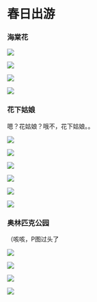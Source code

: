 # 春日出游

### 海棠花

![](https://fudongdong-statics.oss-cn-beijing.aliyuncs.com/images/20220411/11fd0953186043fda7bf577c04f7dd8c.png?x-oss-process=image/resize,w_800/quality,q_80)

![](https://fudongdong-statics.oss-cn-beijing.aliyuncs.com/images/20220411/b66313a265664a38a2426e043dcb2bc3.png?x-oss-process=image/resize,w_800/quality,q_80)

![](https://fudongdong-statics.oss-cn-beijing.aliyuncs.com/images/20220411/233721b11c8a438da4567f2583372eb5.png?x-oss-process=image/resize,w_800/quality,q_80)

![](https://fudongdong-statics.oss-cn-beijing.aliyuncs.com/images/20220411/0f3bec81bb1a4ee68bef186589fc8472.png?x-oss-process=image/resize,w_800/quality,q_80)


### 花下姑娘

嗯？花姑娘？哦不，花下姑娘。。

![](https://fudongdong-statics.oss-cn-beijing.aliyuncs.com/images/20220411/607e03f3ea6748409a8d771d431a1dac.png?x-oss-process=image/resize,w_800/quality,q_80)

![](https://fudongdong-statics.oss-cn-beijing.aliyuncs.com/images/20220411/d93844443d894dcea6cd32a498a8119a.png?x-oss-process=image/resize,w_800/quality,q_80)

![](https://fudongdong-statics.oss-cn-beijing.aliyuncs.com/images/20220411/4980dc03b93445838763eda01b713f0b.png?x-oss-process=image/resize,w_800/quality,q_80)

![](https://fudongdong-statics.oss-cn-beijing.aliyuncs.com/images/20220411/5b30c7640473434f839a939fba242282.png?x-oss-process=image/resize,w_800/quality,q_80)

![](https://fudongdong-statics.oss-cn-beijing.aliyuncs.com/images/20220411/8e8f808e1ecb48ddbf6727ae6ad596be.png?x-oss-process=image/resize,w_800/quality,q_80)

![](https://fudongdong-statics.oss-cn-beijing.aliyuncs.com/images/20220411/6b8b9be7595b4cc3ad05bf4ae977b8ae.png?x-oss-process=image/resize,w_800/quality,q_80)


### 奥林匹克公园

（咳咳，P图过头了

![](https://fudongdong-statics.oss-cn-beijing.aliyuncs.com/images/20220411/8339350e2ed944599b1033608d0c112c.png?x-oss-process=image/resize,w_800/quality,q_80)

![](https://fudongdong-statics.oss-cn-beijing.aliyuncs.com/images/20220411/a0e676d11d32479db51fbb286727226c.png?x-oss-process=image/resize,w_800/quality,q_80)

![](https://fudongdong-statics.oss-cn-beijing.aliyuncs.com/images/20220411/63d01ba7c54342c4b91e0d48ae81ec0a.png?x-oss-process=image/resize,w_800/quality,q_80)

![](https://fudongdong-statics.oss-cn-beijing.aliyuncs.com/images/20220411/a5f217fab28b4837a488a12d32f426cb.png?x-oss-process=image/resize,w_800/quality,q_80)
